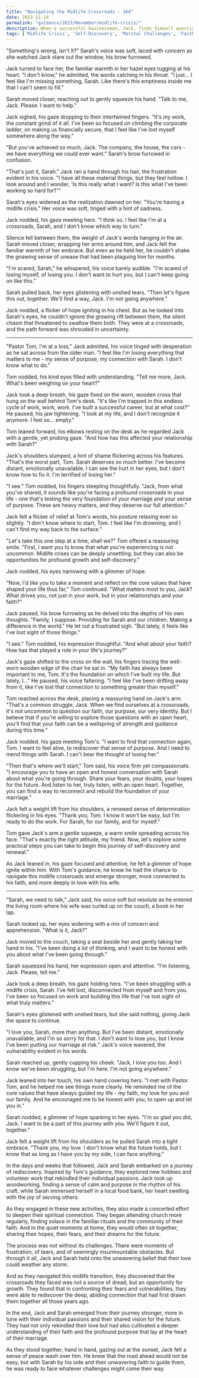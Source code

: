 ```yaml
---
title: "Navigating the Midlife Crossroads - 164"
date: 2023-11-14
permalink: "guidance/2023/November/midlife-crisis/"
description: When a successful businessman, Jack, finds himself questioning the meaning of his life and marriage during a midlife crisis, he turns to Pastor Tom Rhodes for guidance on how to navigate this turbulent period and find a renewed sense of purpose and connection with his wife, Sarah.
tags: ['Midlife Crisis', 'Self-Discovery', 'Marital Challenges', 'Faith and Purpose', 'Pastoral Guidance']
---
```

"Something's wrong, isn't it?" Sarah's voice was soft, laced with concern as she watched Jack stare out the window, his brow furrowed.

Jack turned to face her, the familiar warmth in her hazel eyes tugging at his heart. "I don't know," he admitted, the words catching in his throat. "I just... I feel like I'm missing something, Sarah. Like there's this emptiness inside me that I can't seem to fill."

Sarah moved closer, reaching out to gently squeeze his hand. "Talk to me, Jack. Please. I want to help."

Jack sighed, his gaze dropping to their intertwined fingers. "It's my work, the constant grind of it all. I've been so focused on climbing the corporate ladder, on making us financially secure, that I feel like I've lost myself somewhere along the way."

"But you've achieved so much, Jack. The company, the house, the cars - we have everything we could ever want." Sarah's brow furrowed in confusion.

"That's just it, Sarah." Jack ran a hand through his hair, the frustration evident in his voice. "I have all these material things, but they feel hollow. I look around and I wonder, 'Is this really what I want? Is this what I've been working so hard for?'"

Sarah's eyes widened as the realization dawned on her. "You're having a midlife crisis." Her voice was soft, tinged with a hint of sadness.

Jack nodded, his gaze meeting hers. "I think so. I feel like I'm at a crossroads, Sarah, and I don't know which way to turn."

Silence fell between them, the weight of Jack's words hanging in the air. Sarah moved closer, wrapping her arms around him, and Jack felt the familiar warmth of her embrace. But even as he held her, he couldn't shake the gnawing sense of unease that had been plaguing him for months.

"I'm scared, Sarah," he whispered, his voice barely audible. "I'm scared of losing myself, of losing you. I don't want to hurt you, but I can't keep going on like this."

Sarah pulled back, her eyes glistening with unshed tears. "Then let's figure this out, together. We'll find a way, Jack. I'm not going anywhere."

Jack nodded, a flicker of hope igniting in his chest. But as he looked into Sarah's eyes, he couldn't ignore the growing rift between them, the silent chasm that threatened to swallow them both. They were at a crossroads, and the path forward was shrouded in uncertainty.

***

"Pastor Tom, I'm at a loss," Jack admitted, his voice tinged with desperation as he sat across from the older man. "I feel like I'm losing everything that matters to me - my sense of purpose, my connection with Sarah. I don't know what to do."

Tom nodded, his kind eyes filled with understanding. "Tell me more, Jack. What's been weighing on your heart?"

Jack took a deep breath, his gaze fixed on the worn, wooden cross that hung on the wall behind Tom's desk. "It's like I'm trapped in this endless cycle of work, work, work. I've built a successful career, but at what cost?" He paused, his jaw tightening. "I look at my life, and I don't recognize it anymore. I feel so... empty."

Tom leaned forward, his elbows resting on the desk as he regarded Jack with a gentle, yet probing gaze. "And how has this affected your relationship with Sarah?"

Jack's shoulders slumped, a hint of shame flickering across his features. "That's the worst part, Tom. Sarah deserves so much better. I've become distant, emotionally unavailable. I can see the hurt in her eyes, but I don't know how to fix it. I'm terrified of losing her."

"I see." Tom nodded, his fingers steepling thoughtfully. "Jack, from what you've shared, it sounds like you're facing a profound crossroads in your life - one that's testing the very foundation of your marriage and your sense of purpose. These are heavy matters, and they deserve our full attention."

Jack felt a flicker of relief at Tom's words, his posture relaxing ever so slightly. "I don't know where to start, Tom. I feel like I'm drowning, and I can't find my way back to the surface."

"Let's take this one step at a time, shall we?" Tom offered a reassuring smile. "First, I want you to know that what you're experiencing is not uncommon. Midlife crises can be deeply unsettling, but they can also be opportunities for profound growth and self-discovery."

Jack nodded, his eyes narrowing with a glimmer of hope.

"Now, I'd like you to take a moment and reflect on the core values that have shaped your life thus far," Tom continued. "What matters most to you, Jack? What drives you, not just in your work, but in your relationships and your faith?"

Jack paused, his brow furrowing as he delved into the depths of his own thoughts. "Family, I suppose. Providing for Sarah and our children. Making a difference in the world." He let out a frustrated sigh. "But lately, it feels like I've lost sight of those things."

"I see." Tom nodded, his expression thoughtful. "And what about your faith? How has that played a role in your life's journey?"

Jack's gaze shifted to the cross on the wall, his fingers tracing the well-worn wooden edge of the chair he sat in. "My faith has always been important to me, Tom. It's the foundation on which I've built my life. But lately, I..." He paused, his voice faltering. "I feel like I've been drifting away from it, like I've lost that connection to something greater than myself."

Tom reached across the desk, placing a reassuring hand on Jack's arm. "That's a common struggle, Jack. When we find ourselves at a crossroads, it's not uncommon to question our faith, our purpose, our very identity. But I believe that if you're willing to explore those questions with an open heart, you'll find that your faith can be a wellspring of strength and guidance during this time."

Jack nodded, his gaze meeting Tom's. "I want to find that connection again, Tom. I want to feel alive, to rediscover that sense of purpose. And I need to mend things with Sarah. I can't bear the thought of losing her."

"Then that's where we'll start," Tom said, his voice firm yet compassionate. "I encourage you to have an open and honest conversation with Sarah about what you're going through. Share your fears, your doubts, your hopes for the future. And listen to her, truly listen, with an open heart. Together, you can find a way to reconnect and rebuild the foundation of your marriage."

Jack felt a weight lift from his shoulders, a renewed sense of determination flickering in his eyes. "Thank you, Tom. I know it won't be easy, but I'm ready to do the work. For Sarah, for our family, and for myself."

Tom gave Jack's arm a gentle squeeze, a warm smile spreading across his face. "That's exactly the right attitude, my friend. Now, let's explore some practical steps you can take to begin this journey of self-discovery and renewal."

As Jack leaned in, his gaze focused and attentive, he felt a glimmer of hope ignite within him. With Tom's guidance, he knew he had the chance to navigate this midlife crossroads and emerge stronger, more connected to his faith, and more deeply in love with his wife.

***

"Sarah, we need to talk," Jack said, his voice soft but resolute as he entered the living room where his wife was curled up on the couch, a book in her lap.

Sarah looked up, her eyes widening with a mix of concern and apprehension. "What is it, Jack?"

Jack moved to the couch, taking a seat beside her and gently taking her hand in his. "I've been doing a lot of thinking, and I want to be honest with you about what I've been going through."

Sarah squeezed his hand, her expression open and attentive. "I'm listening, Jack. Please, tell me."

Jack took a deep breath, his gaze holding hers. "I've been struggling with a midlife crisis, Sarah. I've felt lost, disconnected from myself and from you. I've been so focused on work and building this life that I've lost sight of what truly matters."

Sarah's eyes glistened with unshed tears, but she said nothing, giving Jack the space to continue.

"I love you, Sarah, more than anything. But I've been distant, emotionally unavailable, and I'm so sorry for that. I don't want to lose you, but I know I've been putting our marriage at risk." Jack's voice wavered, the vulnerability evident in his words.

Sarah reached up, gently cupping his cheek. "Jack, I love you too. And I know we've been struggling, but I'm here. I'm not going anywhere."

Jack leaned into her touch, his own hand covering hers. "I met with Pastor Tom, and he helped me see things more clearly. He reminded me of the core values that have always guided my life - my faith, my love for you and our family. And he encouraged me to be honest with you, to open up and let you in."

Sarah nodded, a glimmer of hope sparking in her eyes. "I'm so glad you did, Jack. I want to be a part of this journey with you. We'll figure it out, together."

Jack felt a weight lift from his shoulders as he pulled Sarah into a tight embrace. "Thank you, my love. I don't know what the future holds, but I know that as long as I have you by my side, I can face anything."

In the days and weeks that followed, Jack and Sarah embarked on a journey of rediscovery. Inspired by Tom's guidance, they explored new hobbies and volunteer work that rekindled their individual passions. Jack took up woodworking, finding a sense of calm and purpose in the rhythm of his craft, while Sarah immersed herself in a local food bank, her heart swelling with the joy of serving others.

As they engaged in these new activities, they also made a concerted effort to deepen their spiritual connection. They began attending church more regularly, finding solace in the familiar rituals and the community of their faith. And in the quiet moments at home, they would often sit together, sharing their hopes, their fears, and their dreams for the future.

The process was not without its challenges. There were moments of frustration, of tears, and of seemingly insurmountable obstacles. But through it all, Jack and Sarah held onto the unwavering belief that their love could weather any storm.

And as they navigated this midlife transition, they discovered that the crossroads they faced was not a source of dread, but an opportunity for growth. They found that in confronting their fears and vulnerabilities, they were able to rediscover the deep, abiding connection that had first drawn them together all those years ago.

In the end, Jack and Sarah emerged from their journey stronger, more in tune with their individual passions and their shared vision for the future. They had not only rekindled their love but had also cultivated a deeper understanding of their faith and the profound purpose that lay at the heart of their marriage.

As they stood together, hand in hand, gazing out at the sunset, Jack felt a sense of peace wash over him. He knew that the road ahead would not be easy, but with Sarah by his side and their unwavering faith to guide them, he was ready to face whatever challenges might come their way.

